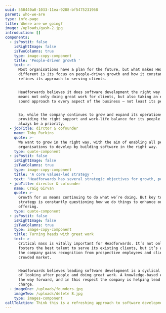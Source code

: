 ```yaml
---
uuid: 550440a0-1033-11ea-9288-bf5475231968
parent: who-we-are
type: info-page
title: Where are we going?
image: /uploads/gash-2.jpg
introduction: []
components:
  - isPostit: false
    isRightImage: false
    isTwoColumns: true
    type: image-copy-component
    title: 'People-driven growth '
    text: >-
      Most organisations have a plan for the future, but what makes Headforwards
      different is its focus on people-driven growth and how it constantly
      refines its approach to serving clients. 


      Headforwards believes it does software development the right way. This
      means not only doing great work for clients, but also taking an ethically
      sound approach to every aspect of the business – not least its people. 


      So, while the company continues to grow and expand its operations,
      providing the right support and work-life balance for its people will
      always be a priority.
  - jobTitle: dirctor & cofounder
    name: Toby Parkins
    quote: >-
      We want to grow in the right way, with the aim of enabling all people and
      organisations to develop by building software in the right way.
    type: quote-component
  - isPostit: false
    isRightImage: false
    isTwoColumns: true
    type: image-copy-component
    title: 'A core values-led strategy '
    text: "Headforwards has several strategic objectives for growth, powered by its core principles and its approach to client service. \r\n\nThe company truly believes that a relentless focus on the careers and wellbeing of its people – and a desire to continually improve the way it works – will help it grow, and keep existing clients coming back for more."
  - jobTitle: director & cofounder
    name: Craig Girvan
    quote: >-
      Growth for us means continuing to do what we’re doing. But key to this
      strategy is constantly questioning how we do things to enhance our
      offering.
    type: quote-component
  - isPostit: false
    isRightImage: false
    isTwoColumns: true
    type: image-copy-component
    title: Turning heads with great work
    text: >-
      Critical mass is vitally important for Headforwards. It’s not only how it
      fosters the best talent to serve its existing clients, but it’s also how
      the company gains recognition from prospective employees and clients in a
      crowded market. 


      Headforwards believes leading software development is a cyclical process
      of looking after people and doing great work. A knowledge-based economy is
      the way forward, and in this respect the company is helping lead the
      charge.
  - imageOne: /uploads/founders.jpg
    imageTwo: /uploads/delete 8.jpg
    type: images-component
callToAction: Think this is a refreshing approach to software development?
---
```


